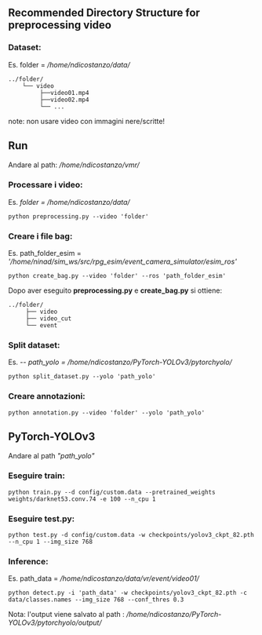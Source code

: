 ## Recommended Directory Structure for preprocessing video
### Dataset: 
Es. folder = */home/ndicostanzo/data/*
```
../folder/
    └── video
         ├──video01.mp4
         ├──video02.mp4
         └── ...   
 ```
note: non usare video con immagini nere/scritte!

## Run
Andare al path: */home/ndicostanzo/vmr/*

### Processare i video: 
Es. *folder = /home/ndicostanzo/data/*
```
python preprocessing.py --video 'folder'
```
### Creare i file bag: 
Es. path_folder_esim = *'/home/ninad/sim_ws/src/rpg_esim/event_camera_simulator/esim_ros'*
```
python create_bag.py --video 'folder' --ros 'path_folder_esim'
```
Dopo aver eseguito **preprocessing.py** e **create_bag.py** si ottiene: 
```
../folder/
     ├── video
     ├── video_cut
     └── event
```
### Split dataset:
Es. *-- path_yolo = /home/ndicostanzo/PyTorch-YOLOv3/pytorchyolo/*
```
python split_dataset.py --yolo 'path_yolo' 
```
### Creare annotazioni:
```
python annotation.py --video 'folder' --yolo 'path_yolo' 
```
## PyTorch-YOLOv3
Andare al path *"path_yolo"*
### Eseguire train: 
```
python train.py --d config/custom.data --pretrained_weights weights/darknet53.conv.74 -e 100 --n_cpu 1
```
### Eseguire test.py:
```
python test.py -d config/custom.data -w checkpoints/yolov3_ckpt_82.pth --n_cpu 1 --img_size 768 
```
### Inference: 
Es. path_data = */home/ndicostanzo/data/vr/event/video01/*
```
python detect.py -i 'path_data' -w checkpoints/yolov3_ckpt_82.pth -c data/classes.names --img_size 768 --conf_thres 0.3
```
Nota: l'output viene salvato al path : */home/ndicostanzo/PyTorch-YOLOv3/pytorchyolo/output/*
